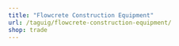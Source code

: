 ```yaml
---
title: "Flowcrete Construction Equipment"
url: /taguig/flowcrete-construction-equipment/
shop: trade
---
```

